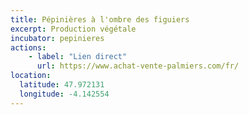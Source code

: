 ```yaml
---
title: Pépinières à l'ombre des figuiers
excerpt: Production végétale
incubator: pepinieres
actions:
    - label: "Lien direct"
      url: https://www.achat-vente-palmiers.com/fr/
location:
  latitude: 47.972131
  longitude: -4.142554
---
```

